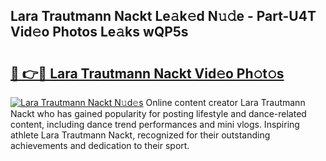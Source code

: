 ## Lara Trautmann Nackt Le𝚊k𝚎d N𝚞𝚍e - Part-U4T Vid𝚎o Photos Le𝚊ks wQP5s

# <h2><a href="http://fb5wde.evod.top/?m=Lara+Trautmann+Nackt">🔗 👉🔴 Lara Trautmann Nackt Vid𝚎o Ph𝚘t𝚘s</a></h2>

[![Lara Trautmann Nackt N𝚞d𝚎s](https://i.imgur.com/8V9OHl7.gif)](http://fb5wde.evod.top/?m=Lara+Trautmann+Nackt)
Online content creator Lara Trautmann Nackt who has gained popularity for posting lifestyle and dance-related content, including dance trend performances and mini vlogs. Inspiring athlete Lara Trautmann Nackt, recognized for their outstanding achievements and dedication to their sport. 
